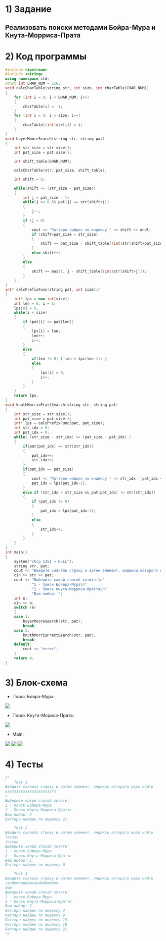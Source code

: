 # 1) Задание
## Реализовать поиски методами Бойра-Мура и Кнута-Морриса-Прата
# 2) Код программы
```cpp
#include <iostream>
#include <string>
using namespace std;
const int CHAR_NUM = 256;
void calcCharTable(string str, int size, int charTable[CHAR_NUM])
{
    for (int i = 0; i < CHAR_NUM; i++)
    {
        charTable[i] = -1;
    }
    for (int i = 0; i < size; i++)
    {
        charTable[(int)str[i]] = i;
    }
}
void boyerMooreSearch(string str, string pat)
{
    int str_size = str.size();
    int pat_size = pat.size();

    int shift_table[CHAR_NUM];

    calcCharTable(str, pat_size, shift_table);

    int shift = 0;

    while(shift <= (str_size - pat_size))
    {
        int j = pat_size - 1;
        while(j >= 0 && pat[j] == str[shift+j])
        { 
            j--; 
        }
        if (j < 0)
        {
            cout << "Паттерн найден по индексу " << shift << endl;
            if (shift+pat_size < str_size)
            {
                shift += pat_size - shift_table[(int)str[shift+pat_size]];
            }
            else shift++;
        }
        else
        {
            shift += max(1, j - shift_table[(int)str[shift+j]]);
        }
    }
}
int* calcPrefixFunc(string pat, int size)//
{
    int* lps = new int[size];
    int len = 0, i = 1;
    lps[0] = 0;
    while(i < size)
    {
        if (pat[i] == pat[len])
        {
            lps[i] = len;
            len++;
            i++;
        }
        else
        {
            if(len != 0) { len = lps[len-1]; }
            else
            {
                lps[i] = 0;
                i++;
            }
        }
    }
    return lps;
}
void knuthMorrisPrattSearch(string str, string pat)
{
    int str_size = str.size();
    int pat_size = pat.size();
    int* lps = calcPrefixFunc(pat, pat_size);
    int str_idx = 0;
    int pat_idx = 0;
    while( (str_size - str_idx) >= (pat_size - pat_idx) )
    {
        if(pat[pat_idx] == str[str_idx])
        {
            pat_idx++;
            str_idx++;
        }
        if(pat_idx == pat_size)
        {
            cout << "Паттерн найден по индексу " << str_idx - pat_idx << endl;
            pat_idx = lps[pat_idx-1];
        }
        else if (str_idx < str_size && pat[pat_idx] != str[str_idx])
        {
            if (pat_idx != 0) 
            { 
                pat_idx = lps[pat_idx-1]; 
            }
            else 
            { 
                str_idx++; 
            }
        }
    }
}
int main()
{
    system("chcp 1251 > NuLL");
    string str, pat;
    cout << "Введите сначала строку и затем элемент, индексы которого надо найти\n";
    cin >> str >> pat;
    cout << "Выберите какой способ хотите:\n"
            "1 - поиск Бойера-Мура\n"
            "2 - Поиск Кнута-Морриса-Пратта\n"
            "Ваш выбор: ";
    int n;
    cin >> n;
    switch (n)
    {
    case 1:
        boyerMooreSearch(str, pat);
        break;
    case 2:
        knuthMorrisPrattSearch(str, pat);
        break;
    default: 
        cout << "error";
    }
    return 0;
}
```
# 3) Блок-схема
- Поиск Бойра-Мура:
<image src ="https://github.com/MishaNyasha/Labs_PSTU_2023/blob/main/Sem_2/Labs/Boyer-Moore_and_Knuth-Morris-Pratt_search/diagrams/boyerMooreSearch.png">

- Поиск Кнута-Мориса-Прата:
<image src ="https://github.com/MishaNyasha/Labs_PSTU_2023/blob/main/Sem_2/Labs/Boyer-Moore_and_Knuth-Morris-Pratt_search/diagrams/knuthMorrisPrattSearch.png">

- Main:
<image src ="https://github.com/MishaNyasha/Labs_PSTU_2023/blob/main/Sem_2/Labs/Boyer-Moore_and_Knuth-Morris-Pratt_search/diagrams/main.png">
<image src ="https://github.com/MishaNyasha/Labs_PSTU_2023/blob/main/Sem_2/Labs/Boyer-Moore_and_Knuth-Morris-Pratt_search/diagrams/calcCharTable.png">
<image src ="https://github.com/MishaNyasha/Labs_PSTU_2023/blob/main/Sem_2/Labs/Boyer-Moore_and_Knuth-Morris-Pratt_search/diagrams/calcPrefixFunc.png">

# 4) Тесты
```cpp
/*
    Test 1
Введите сначала строку и затем элемент, индексы которого надо найти
sssssssssssssssssssssrs
r
Выберите какой способ хотите:
1 - поиск Бойера-Мура
2 - Поиск Кнута-Морриса-Пратта
Ваш выбор: 2
Паттерн найден по индексу 21

    Test 2 
Введите сначала строку и затем элемент, индексы которого надо найти
lesson
lesson
Выберите какой способ хотите:
1 - поиск Бойера-Мура
2 - Поиск Кнута-Морриса-Пратта
Ваш выбор: 1
Паттерн найден по индексу 0

    Test 3 
Введите сначала строку и затем элемент, индексы которого надо найти
randomrandomrandomdomdom
dom
Выберите какой способ хотите:
1 - поиск Бойера-Мура
2 - Поиск Кнута-Морриса-Пратта
Ваш выбор: 2
Паттерн найден по индексу 3
Паттерн найден по индексу 9
Паттерн найден по индексу 15
Паттерн найден по индексу 18
Паттерн найден по индексу 21
*/
```
